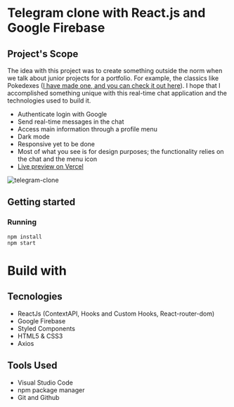 # Telegram clone with React.js and Google Firebase

## Project's Scope
The idea with this project was to create something outside the norm when we talk about junior projects for a portfolio. For example, the classics like Pokedexes ([I have made one, and you can check it out here](https://github.com/JFilgueira/pokedex-react)). I hope that I accomplished something unique with this real-time chat application and the technologies used to build it.

* Authenticate login with Google
* Send real-time messages in the chat
* Access main information through a profile menu
* Dark mode
* Responsive yet to be done
* Most of what you see is for design purposes; the functionality relies on the chat and the menu icon
* [Live preview on Vercel](https://pokedex-react-flax.vercel.app/)

![telegram-clone](https://github.com/JFilgueira/telegram-clone/assets/103948600/4d0d94db-f499-4662-81bf-2ed9dcae9da6)


## Getting started

### Running 
```
npm install
npm start
```
# Build with

## Tecnologies
* ReactJs (ContextAPI, Hooks and Custom Hooks, React-router-dom)
* Google Firebase
* Styled Components
* HTML5 & CSS3
* Axios

## Tools Used
* Visual Studio Code
* npm package manager
* Git and Github
